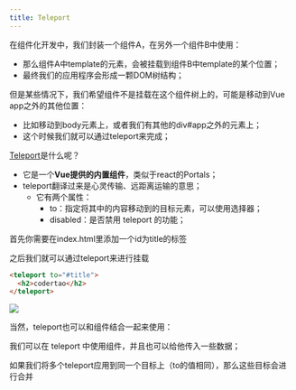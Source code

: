 ```yaml
---
title: Teleport
---
```


在组件化开发中，我们封装一个组件A，在另外一个组件B中使用：
- 那么组件A中template的元素，会被挂载到组件B中template的某个位置；
- 最终我们的应用程序会形成一颗DOM树结构；

但是某些情况下，我们希望组件不是挂载在这个组件树上的，可能是移动到Vue app之外的其他位置：
- 比如移动到body元素上，或者我们有其他的div#app之外的元素上；
- 这个时候我们就可以通过teleport来完成；

[Teleport](https://v3.cn.vuejs.org/guide/teleport.html#teleport)是什么呢？
- 它是一个**Vue提供的内置组件**，类似于react的Portals；
- teleport翻译过来是心灵传输、远距离运输的意思；
  - 它有两个属性：
    - to：指定将其中的内容移动到的目标元素，可以使用选择器；
    - disabled：是否禁用 teleport 的功能； 

首先你需要在index.html里添加一个id为title的标签

之后我们就可以通过teleport来进行挂载

```html
<teleport to="#title">
  <h2>codertao</h2>
</teleport>
```

![](https://gitee.com/itsandy/picgo-img/raw/master/vue/composition/teleport.png)

当然，teleport也可以和组件结合一起来使用：

我们可以在 teleport 中使用组件，并且也可以给他传入一些数据；

如果我们将多个teleport应用到同一个目标上（to的值相同），那么这些目标会进行合并